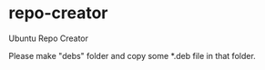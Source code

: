 # repo-creator
Ubuntu Repo Creator

Please make "debs" folder and copy some *.deb file in that folder.
